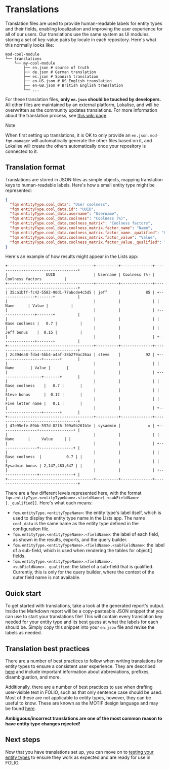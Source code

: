 # Translations

Translation files are used to provide human-readable labels for entity types and their fields, enabling localization and improving the user experience for all of our users. Our translations use the same system as UI modules, storing a set of key-value pairs by locale in each repository. Here's what this normally looks like:

```
mod-cool-module
└── translations
    └── my-cool-module
        ├── en.json # source of truth
        ├── de.json # German translation
        ├── es.json # Spanish translation
        ├── en-US.json # US English translation
        ├── en-GB.json # British English translation
        └── ...
```

For these translation files, **only `en.json` should be touched by developers.** All other files are maintained by an external platform, Lokalise, and will be overwritten as the community updates translations. For more information about the translation process, see [this wiki page](https://folio-org.atlassian.net/wiki/spaces/I18N/pages/5374336/How+to+Translate+FOLIO).

> [!NOTE]
> When first setting up translations, it is OK to only provide an `en.json`. `mod-fqm-manager` will automatically generate the other files based on it, and Lokalise will create the others automatically once your repository is connected to it.

## Translation format

Translations are stored in JSON files as simple objects, mapping translation keys to human-readable labels. Here's how a small entity type might be represented:

```json
{
  "fqm.entityType.cool_data": "User coolness",
  "fqm.entityType.cool_data.id": "UUID",
  "fqm.entityType.cool_data.username": "Username",
  "fqm.entityType.cool_data.coolness": "Coolness (%)",
  "fqm.entityType.cool_data.coolness_matrix": "Coolness factors",
  "fqm.entityType.cool_data.coolness_matrix.factor_name": "Name",
  "fqm.entityType.cool_data.coolness_matrix.factor_name._qualified": "Coolness factor name",
  "fqm.entityType.cool_data.coolness_matrix.factor_value": "Value",
  "fqm.entityType.cool_data.coolness_matrix.factor_value._qualified": "Coolness factor value"
}
```

Here's an example of how results might appear in the Lists app:

```
+--------------------------------------+----------+--------------+------------------------------------+
|                 UUID                 | Username | Coolness (%) |          Coolness factors          |
+--------------------------------------+----------+--------------+------------------------------------+
| 35ca1bff-fc42-5582-90d1-77abcde4c5d5 | jeff     |           85 | +---------------+-------+          |
|                                      |          |              | |     Name      | Value |          |
|                                      |          |              | +---------------+-------+          |
|                                      |          |              | | Base coolness |   0.7 |          |
|                                      |          |              | | Jeff bonus    |  0.15 |          |
|                                      |          |              | +---------------+-------+          |
+--------------------------------------+----------+--------------+------------------------------------+
| 2c394ea8-fda4-5bb4-a4af-38b279ac26aa | steve    |           92 | +------------------+-------+       |
|                                      |          |              | |       Name       | Value |       |
|                                      |          |              | +------------------+-------+       |
|                                      |          |              | | Base coolness    |   0.7 |       |
|                                      |          |              | | Steve bonus      |  0.12 |       |
|                                      |          |              | | Five letter name |   0.1 |       |
|                                      |          |              | +------------------+-------+       |
+--------------------------------------+----------+--------------+------------------------------------+
| 47e95efe-89bb-597d-82f6-f09a9b261b1e | sysadmin |            ∞ | +----------------+---------------+ |
|                                      |          |              | |      Name      |     Value     | |
|                                      |          |              | +----------------+---------------+ |
|                                      |          |              | | Base coolness  |           0.7 | |
|                                      |          |              | | Sysadmin bonus | 2,147,483,647 | |
|                                      |          |              | +----------------+---------------+ |
+--------------------------------------+----------+--------------+------------------------------------+
```

There are a few different levels represented here, with the format `fqm.entityType.<entityTypeName>.<fieldName>[.<subFieldName>[._qualified]]`. Here's what each means:

- `fqm.entityType.<entityTypeName>`: the entity type's label itself, which is used to display the entity type name in the Lists app. The name `cool_data` is the same name as the entity type defined in the configuration file.
- `fqm.entityType.<entityTypeName>.<fieldName>`: the label of each field, as shown in the results, exports, and the query builder.
- `fqm.entityType.<entityTypeName>.<fieldName>.<subFieldName>`: the label of a sub-field, which is used when rendering the tables for object[] fields.
- `fqm.entityType.<entityTypeName>.<fieldName>.<subFieldName>._qualified`: the label of a sub-field that is qualified. Currently, this is only for the query builder, where the context of the outer field name is not available.

## Quick start

To get started with translations, take a look at the generated report's output. Inside the Markdown report will be a copy-pasteable JSON snippet that you can use to start your translations file! This will contain every translation key needed for your entity type and its best guess at what the labels for each should be. Simply copy this snippet into your `en.json` file and revise the labels as needed.

## Translation best practices

There are a number of best practices to follow when writing translations for entity types to ensure a consistent user experience. They are described [here](https://github.com/folio-org/mod-fqm-manager/blob/master/translations/README.md) and include important information about abbreviations, prefixes, disambiguation, and more.

Additionally, there are a number of best practices to use when drafting user-visible text in FOLIO, such as that only sentence case should be used. Most of these are not applicable to entity types, however, they can be useful to know. These are known as the MOTIF design language and may be found [here](https://ux.folio.org/docs/all-guidelines/?sort=type#language-rules).

**Ambiguous/incorrect translations are one of the most common reason to have entity type changes rejected!**

## Next steps

Now that you have translations set up, you can move on to [testing your entity types](06-testing.md) to ensure they work as expected and are ready for use in FOLIO.
